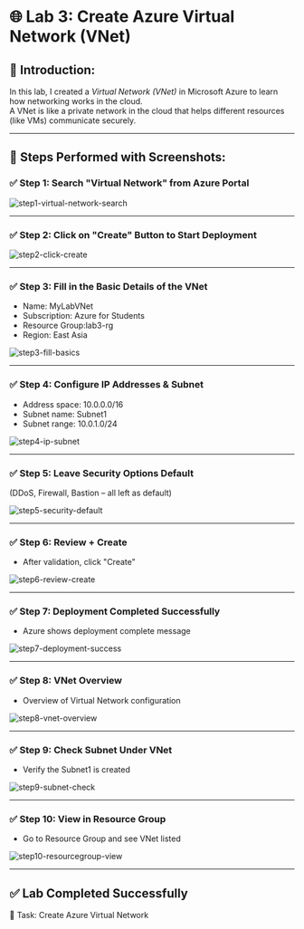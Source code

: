 # 🌐 Lab 3: Create Azure Virtual Network (VNet)

## 📘 Introduction:

In this lab, I created a *Virtual Network (VNet)* in Microsoft Azure to learn how networking works in the cloud.  
A VNet is like a private network in the cloud that helps different resources (like VMs) communicate securely.

---

## 🧪 Steps Performed with Screenshots:

### ✅ Step 1: Search "Virtual Network" from Azure Portal
![step1-virtual-network-search](./step1-virtual-network-search.png)

---

### ✅ Step 2: Click on "Create" Button to Start Deployment
![step2-click-create](./step2-click-create.png)

---

### ✅ Step 3: Fill in the Basic Details of the VNet
- Name: MyLabVNet
- Subscription: Azure for Students
- Resource Group:lab3-rg
- Region: East Asia 

![step3-fill-basics](./step3-fill-basics.png)

---

### ✅ Step 4: Configure IP Addresses & Subnet
- Address space: 10.0.0.0/16
- Subnet name: Subnet1
- Subnet range: 10.0.1.0/24

![step4-ip-subnet](./step4-ip-subnet.png)

---

### ✅ Step 5: Leave Security Options Default
(DDoS, Firewall, Bastion – all left as default)

![step5-security-default](./step5-security-default.png)

---

### ✅ Step 6: Review + Create
- After validation, click "Create"

![step6-review-create](./step6-review-create.png)

---

### ✅ Step 7: Deployment Completed Successfully
- Azure shows deployment complete message

![step7-deployment-success](./step7-deployment-success.png)

---

### ✅ Step 8: VNet Overview
- Overview of Virtual Network configuration

![step8-vnet-overview](./step8-vnet-overview.png)

---

### ✅ Step 9: Check Subnet Under VNet
- Verify the Subnet1 is created

![step9-subnet-check](./step9-subnet-check.png)

---

### ✅ Step 10: View in Resource Group
- Go to Resource Group and see VNet listed

![step10-resourcegroup-view](./step10-resourcegroup-view.png)

---

## ✅ Lab Completed Successfully    
🔖 Task: Create Azure Virtual Network



